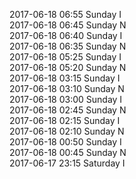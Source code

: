 2017-06-18 06:55 Sunday  I  
2017-06-18 06:45 Sunday  N  
2017-06-18 06:40 Sunday  I  
2017-06-18 06:35 Sunday  N  
2017-06-18 05:25 Sunday  I  
2017-06-18 05:20 Sunday  N  
2017-06-18 03:15 Sunday  I  
2017-06-18 03:10 Sunday  N  
2017-06-18 03:00 Sunday  I  
2017-06-18 02:45 Sunday  N  
2017-06-18 02:15 Sunday  I  
2017-06-18 02:10 Sunday  N  
2017-06-18 00:50 Sunday  I  
2017-06-18 00:45 Sunday  N  
2017-06-17 23:15 Saturday  I  
